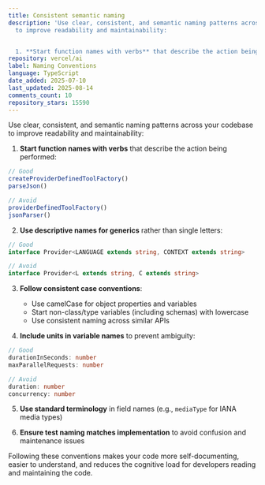 ```yaml
---
title: Consistent semantic naming
description: 'Use clear, consistent, and semantic naming patterns across your codebase
  to improve readability and maintainability:


  1. **Start function names with verbs** that describe the action being performed:'
repository: vercel/ai
label: Naming Conventions
language: TypeScript
date_added: 2025-07-10
last_updated: 2025-08-14
comments_count: 10
repository_stars: 15590
---
```


Use clear, consistent, and semantic naming patterns across your codebase to improve readability and maintainability:

1. **Start function names with verbs** that describe the action being performed:
```typescript
// Good
createProviderDefinedToolFactory()
parseJson()

// Avoid
providerDefinedToolFactory()
jsonParser()
```

2. **Use descriptive names for generics** rather than single letters:
```typescript
// Good
interface Provider<LANGUAGE extends string, CONTEXT extends string>

// Avoid
interface Provider<L extends string, C extends string>
```

3. **Follow consistent case conventions**:
   - Use camelCase for object properties and variables
   - Start non-class/type variables (including schemas) with lowercase
   - Use consistent naming across similar APIs

4. **Include units in variable names** to prevent ambiguity:
```typescript
// Good
durationInSeconds: number
maxParallelRequests: number

// Avoid
duration: number
concurrency: number
```

5. **Use standard terminology** in field names (e.g., `mediaType` for IANA media types)

6. **Ensure test naming matches implementation** to avoid confusion and maintenance issues

Following these conventions makes your code more self-documenting, easier to understand, and reduces the cognitive load for developers reading and maintaining the code.